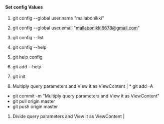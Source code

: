 #### Set config Values 
 1. git config --global user.name "mallabonikki"
 2. git config --global user.email "mallabonikki6678@gmail.com"
 3. git config --list
 4. git config --help
 5. git help config
 6. git add --help
 
1. git init 

1. Multiply query parameters and View it as ViewContent | * git add -A
 * git commit -m "Multiply query parameters and View it as ViewContent"
 * git pull origin master
 * git push origin master

1. Divide query parameters and View it as ViewContent |
